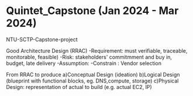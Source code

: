# Quintet_Capstone (Jan 2024 - Mar 2024)
NTU-SCTP-Capstone-project 

Good Architecture Design (RRAC)
-Requirement: must verifiable, traceable, monitorable, feasible)
-Risk: stakeholders' commitmment and buy in, budget, late delivery 
-Assumption: 
-Constrain : Vendor selection

From RRAC to produce
a)Conceptual Design (ideation)
b)Logical Design (blueprint with functional blocks, eg. DNS,compute, storage)
c)Physical Design: representation of actual to build (e.g. actual EC2, IP)

